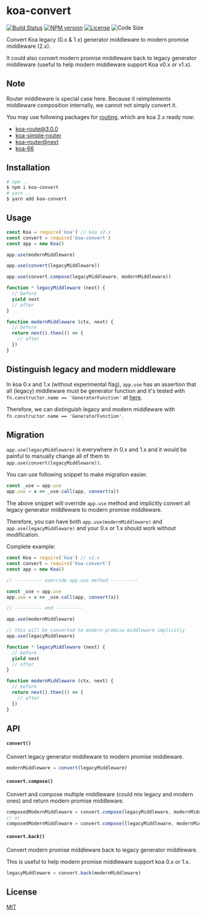 # koa-convert

[![Build Status][travis-img]][travis-url]
[![NPM version][npm-badge]][npm-url]
[![License][license-badge]][license-url]
![Code Size][code-size-badge]

<!-- [![Coverage Status][coverage-img]][coverage-url] -->

<!-- ***************** -->

[travis-img]: https://travis-ci.org/koajs/convert.svg?branch=master

[travis-url]: https://travis-ci.org/koajs/convert

<!-- 
  WAIT FOR ACCESS 
  [coverage-img]: https://coveralls.io/repos/github/koajs/convert/badge.svg?branch=master
  [coverage-url]: https://coveralls.io/github/koajs/convert?branch=master
-->

[npm-badge]: https://img.shields.io/npm/v/koa-better-request-id.svg?style=flat

[npm-url]: https://www.npmjs.com/package/koa-better-request-id

[license-badge]: https://img.shields.io/badge/license-MIT-green.svg?style=flat-square

[license-url]: https://github.com/koajs/koa-convert/blob/master/LICENSE

[code-size-badge]: https://img.shields.io/github/languages/code-size/koajs/koa-convert

<!-- ***************** -->

Convert Koa legacy (0.x & 1.x) generator middleware to modern promise middleware (2.x).

It could also convert modern promise middleware back to legacy generator middleware (useful to help modern middleware
support Koa v0.x or v1.x).

## Note

Router middleware is special case here. Because it reimplements middleware composition internally, we cannot not simply
convert it.

You may use following packages for [routing](https://github.com/koajs/koa/wiki#routing-and-mounting), which are koa 2.x
ready now:

* [koa-route@3.0.0](https://github.com/koajs/route/tree/next)
* [koa-simple-router](https://github.com/gyson/koa-simple-router)
* [koa-router@next](https://github.com/alexmingoia/koa-router/tree/master)
* [koa-66](https://github.com/menems/koa-66)

## Installation

```bash
# npm ..
$ npm i koa-convert
# yarn ..
$ yarn add koa-convert
```

## Usage

```js
const Koa = require('koa') // koa v2.x
const convert = require('koa-convert')
const app = new Koa()

app.use(modernMiddleware)

app.use(convert(legacyMiddleware))

app.use(convert.compose(legacyMiddleware, modernMiddleware))

function * legacyMiddleware (next) {
  // before
  yield next
  // after
}

function modernMiddleware (ctx, next) {
  // before
  return next().then(() => {
    // after
  })
}
```

## Distinguish legacy and modern middleware

In koa 0.x and 1.x (without experimental flag), `app.use` has an assertion that all (legacy) middleware must be
generator function and it's tested with `fn.constructor.name == 'GeneratorFunction'`
at [here](https://github.com/koajs/koa/blob/7fe29d92f1e826d9ce36029e1b9263b94cba8a7c/lib/application.js#L105).

Therefore, we can distinguish legacy and modern middleware with `fn.constructor.name == 'GeneratorFunction'`.

## Migration

`app.use(legacyMiddleware)` is everywhere in 0.x and 1.x and it would be painful to manually change all of them
to `app.use(convert(legacyMiddleware))`.

You can use following snippet to make migration easier.

```js
const _use = app.use
app.use = x => _use.call(app, convert(x))
```

The above snippet will override `app.use` method and implicitly convert all legacy generator middleware to modern
promise middleware.

Therefore, you can have both `app.use(modernMiddleware)` and `app.use(legacyMiddleware)` and your 0.x or 1.x should work
without modification.

Complete example:

```js
const Koa = require('koa') // v2.x
const convert = require('koa-convert')
const app = new Koa()

// ---------- override app.use method ----------

const _use = app.use
app.use = x => _use.call(app, convert(x))

// ---------- end ----------

app.use(modernMiddleware)

// this will be converted to modern promise middleware implicitly
app.use(legacyMiddleware)

function * legacyMiddleware (next) {
  // before
  yield next
  // after
}

function modernMiddleware (ctx, next) {
  // before
  return next().then(() => {
    // after
  })
}
```

## API

#### `convert()`

Convert legacy generator middleware to modern promise middleware.

```js
modernMiddleware = convert(legacyMiddleware)
```

#### `convert.compose()`

Convert and compose multiple middleware (could mix legacy and modern ones) and return modern promise middleware.

```js
composedModernMiddleware = convert.compose(legacyMiddleware, modernMiddleware)
// or
composedModernMiddleware = convert.compose([legacyMiddleware, modernMiddleware])
```

#### `convert.back()`

Convert modern promise middleware back to legacy generator middleware.

This is useful to help modern promise middleware support koa 0.x or 1.x.

```js
legacyMiddleware = convert.back(modernMiddleware)
```

## License

[MIT](LICENSE)
